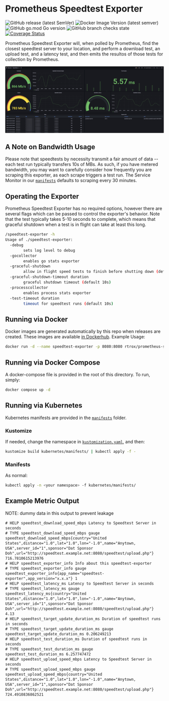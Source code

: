 # Prometheus Speedtest Exporter

![GitHub release (latest SemVer)](https://img.shields.io/github/v/release/rtrox/prometheus-speedtest-exporter) ![Docker Image Version (latest semver)](https://img.shields.io/docker/v/rtrox/prometheus-speedtest-exporter) ![GitHub go.mod Go version](https://img.shields.io/github/go-mod/go-version/rtrox/prometheus-speedtest-exporter) ![GitHub branch checks state](https://img.shields.io/github/checks-status/rtrox/prometheus-speedtest-exporter/main) [![Coverage Status](https://coveralls.io/repos/github/rtrox/prometheus-speedtest-exporter/badge.svg?branch=main)](https://coveralls.io/github/rtrox/prometheus-speedtest-exporter?branch=main)

Prometheus Speedtest Exporter will, when polled by Prometheus, find the closest speedtest server to your location, and perform a download test, an upload test, and a latency test, and then emits the resultos of those tests for collection by Prometheus.

![Grafana Dashboard](.github/dashboard.png "Grafana Dashboard")

## A Note on Bandwidth Usage

Please note that speedtests by necessity transmit a fair amount of data -- each test run typically transfers 10s of MBs. As such, if you have metered bandwidth, you may want to carefully consider how frequently you are scraping this exporter, as each scrape triggers a test run. The Service Monitor in our [`manifests`](kubernetes/manifests) defaults to scraping every 30 minutes.

## Operating the Exporter

Prometheus Speedtest Exporter has no required options, however there are several flags which can be passed to control the exporter's behavior. Note that the test typically takes 5-10 seconds to complete, which means that graceful shutdown when a test is in flight can take at least this long.

```bash
/speedtest-exporter -h
Usage of ./speedtest-exporter:
  -debug
    	sets log level to debug
  -gocollector
    	enables go stats exporter
  -graceful-shutdown
    	allow in flight speed tests to finish before shutting down (default true)
  -graceful-shutdown-timeout duration
    	graceful shutdown timeout (default 10s)
  -processcollector
    	enables process stats exporter
  -test-timeout duration
    	timeout for speedtest runs (default 10s)
```

## Running via Docker

Docker images are generated automatically by this repo when releases are created. These images are available [in Dockerhub](https://hub.docker.com/repository/docker/rtrox/prometheus-speedtest-exporter). Example Usage:

```bash
docker run -d --name speedtest-exporter -p 8080:8080 rtrox/prometheus-speedtest-exporter:v0.0.2
```

## Running via Docker Compose

A docker-compose file is provided in the root of this directory. To run, simply:

```bash
docker compose up -d
```

## Running via Kubernetes

Kubernetes manifests are provided in the [`manifests`](kubernetes/manifests) folder.

### Kustomize

If needed, change the namespace in [`kustomization.yaml`](kubernetes/manifests/kustomization.yaml), and then:

```bash
kustomize build kubernetes/manifests/ | kubectl apply -f -
```

### Manifests

As normal:

```bash
kubectl apply -n <your namespace> -f kubernetes/manifests/
```

## Example Metric Output

NOTE: dummy data in this output to prevent leakage

```prometheus
# HELP speedtest_download_speed_mbps Latency to Speedtest Server in seconds
# TYPE speedtest_download_speed_mbps gauge
speedtest_download_speed_mbps{country="United States",distance="1.0",lat="1.0",lon="-1.0",name="Anytown, USA",server_id="1",sponsor="Dat Sponsor Doh",url="http://speedtest.example.net:8080/speedtest/upload.php"} 716.7810615213976
# HELP speedtest_exporter_info Info about this speedtest-exporter
# TYPE speedtest_exporter_info gauge
speedtest_exporter_info{app_name="speedtest-exporter",app_version="x.x.x"} 1
# HELP speedtest_latency_ms Latency to Speedtest Server in seconds
# TYPE speedtest_latency_ms gauge
speedtest_latency_ms{country="United States",distance="1.0",lat="1.0",lon="-1.0",name="Anytown, USA",server_id="1",sponsor="Dat Sponsor Doh",url="http://speedtest.example.net:8080/speedtest/upload.php"} 4.13
# HELP speedtest_target_update_duration_ms Duration of speedtest runs in seconds
# TYPE speedtest_target_update_duration_ms gauge
speedtest_target_update_duration_ms 0.206249213
# HELP speedtest_test_duration_ms Duration of speedtest runs in seconds
# TYPE speedtest_test_duration_ms gauge
speedtest_test_duration_ms 6.257747472
# HELP speedtest_upload_speed_mbps Latency to Speedtest Server in seconds
# TYPE speedtest_upload_speed_mbps gauge
speedtest_upload_speed_mbps{country="United States",distance="1.0",lat="1.0",lon="-1.0",name="Anytown, USA",server_id="1",sponsor="Dat Sponsor Doh",url="http://speedtest.example.net:8080/speedtest/upload.php"} 724.4910836862521
```

